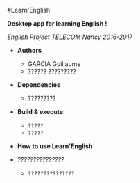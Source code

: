 #Learn'English

**Desktop app for learning English !**

*English Project TELECOM Nancy 2016-2017*

* **Authors**

  - GARCIA Guillaume
  - ?????? ?????????

* **Dependencies**

  - ?????????

* **Build & execute:**

    - `?????`
    - `?????`

* **How to use Learn'English**

* *???????????????*

    - `???????????????`
